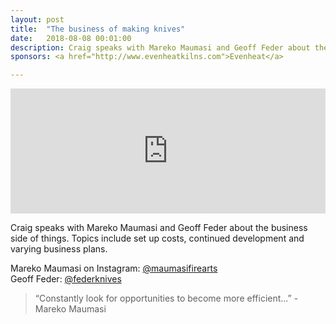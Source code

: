 ```yaml
---
layout: post
title:  "The business of making knives"
date:   2018-08-08 00:01:00
description: Craig speaks with Mareko Maumasi and Geoff Feder about the business side of things. Topics include set up costs, continued development and varying business plans. 
sponsors: <a href="http://www.evenheatkilns.com">Evenheat</a>

---
```


<iframe frameborder='0' height='200px' scrolling='no' seamless src='https://embed.simplecast.com/973bcf42?color=f5f5f5' width='100%'></iframe>

Craig speaks with Mareko Maumasi and Geoff Feder about the business side of things. Topics include set up costs, continued development and varying business plans.  

Mareko Maumasi on Instagram: <a href="http://www.instagram.com/maumasifirearts">@maumasifirearts</a>  
Geoff Feder: <a href="http://www.instagram.com/federknives">@federknives</a>





 


<blockquote class="largeQuote">“Constantly look for opportunities to become more efficient...” - Mareko Maumasi</blockquote>



